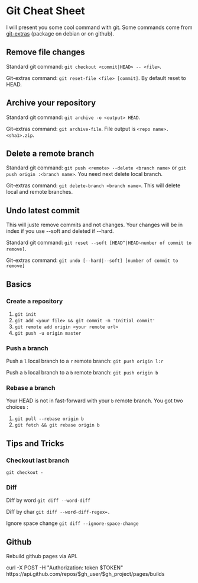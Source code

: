 # Git Cheat Sheet

I will present you some cool command with git.
Some commands come from [git-extras](https://github.com/tj/git-extras)
(package on debian or on github).

## Remove file changes

Standard git command: `git checkout <commit|HEAD> -- <file>`.

Git-extras command: `git reset-file <file> [commit]`.
By default reset to HEAD.

## Archive your repository

Standard git command: `git archive -o <output> HEAD`.

Git-extras command: `git archive-file`.
File output is `<repo name>.<sha1>.zip`.

## Delete a remote branch

Standard git command: `git push <remote> --delete <branch name>` or `git push origin :<branch name>`.
You need next delete local branch.

Git-extras command: `git delete-branch <branch name>`.
This will delete local and remote branches.

## Undo latest commit

This will juste remove commits and not changes.
Your changes will be in index if you use --soft and deleted if --hard.

Standard git command: `git reset --soft [HEAD^|HEAD~number of commit to remove]`.

Git-extras command: `git undo [--hard|--soft] [number of commit to remove]`

## Basics

### Create a repository

1. `git init`
2. `git add <your file> && git commit -m 'Initial commit'`
3. `git remote add origin <your remote url>`
4. `git push -u origin master`

### Push a branch

Push a `l` local branch to a `r` remote branch: `git push origin l:r`

Push a `b` local branch to a `b` remote branch: `git push origin b`

### Rebase a branch

Your HEAD is not in fast-forward with your `b` remote branch. You got two choices :

1. `git pull --rebase origin b`
2. `git fetch && git rebase origin b`

## Tips and Tricks

### Checkout last branch

`
git checkout -
`

### Diff

Diff by word `git diff --word-diff`

Diff by char `git diff --word-diff-regex=.`

Ignore space change `git diff --ignore-space-change`

## Github

Rebuild github pages via API.

curl -X POST -H "Authorization: token $TOKEN" https://api.github.com/repos/$gh_user/$gh_project/pages/builds